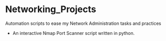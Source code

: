 # Networking_Projects

Automation scripts to ease my Network Administration tasks and practices

- An interactive Nmap Port Scanner script written in python. 
